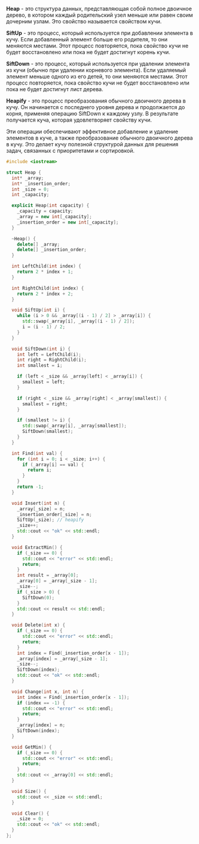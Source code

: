 **Heap** - это структура данных, представляющая собой полное двоичное дерево, в котором каждый родительский узел меньше
или равен своим дочерним узлам. Это свойство называется свойством кучи.

**SiftUp** - это процесс, который используется при добавлении элемента в кучу. Если добавленный элемент больше его
родителя, то они меняются местами. Этот процесс повторяется, пока свойство кучи не будет восстановлено или пока не будет
достигнут корень кучи.

**SiftDown** - это процесс, который используется при удалении элемента из кучи (обычно при удалении корневого элемента).
Если удаляемый элемент меньше одного из его детей, то они меняются местами. Этот процесс повторяется, пока свойство кучи
не будет восстановлено или пока не будет достигнут лист дерева.

**Heapify** - это процесс преобразования обычного двоичного дерева в кучу. Он начинается с последнего уровня дерева и
продолжается до корня, применяя операцию SiftDown к каждому узлу. В результате получается куча, которая удовлетворяет
свойству кучи.

Эти операции обеспечивают эффективное добавление и  удаление элементов в куче, а также преобразование обычного двоичного
дерева в кучу. Это делает кучу полезной структурой данных для решения задач, связанных с приоритетами и сортировкой.

```c++
#include <iostream>

struct Heap {
  int* _array;
  int* _insertion_order;
  int _size = 0;
  int _capacity;

  explicit Heap(int capacity) {
    _capacity = capacity;
    _array = new int[_capacity];
    _insertion_order = new int[_capacity];
  }

  ~Heap() {
    delete[] _array;
    delete[] _insertion_order;
  }

  int LeftChild(int index) {
    return 2 * index + 1;
  }

  int RightChild(int index) {
    return 2 * index + 2;
  }

  void SiftUp(int i) {
    while (i > 0 && _array[(i - 1) / 2] > _array[i]) {
      std::swap(_array[i], _array[(i - 1) / 2]);
      i = (i - 1) / 2;
    }
  }

  void SiftDown(int i) {
    int left = LeftChild(i);
    int right = RightChild(i);
    int smallest = i;

    if (left < _size && _array[left] < _array[i]) {
      smallest = left;
    }

    if (right < _size && _array[right] < _array[smallest]) {
      smallest = right;
    }

    if (smallest != i) {
      std::swap(_array[i], _array[smallest]);
      SiftDown(smallest);
    }
  }

  int Find(int val) {
    for (int i = 0; i < _size; i++) {
      if (_array[i] == val) {
        return i;
      }
    }
    return -1;
  }

  void Insert(int n) {
    _array[_size] = n;
    _insertion_order[_size] = n;
    SiftUp(_size); // heapify
    _size++;
    std::cout << "ok" << std::endl;
  }

  void ExtractMin() {
    if (_size == 0) {
      std::cout << "error" << std::endl;
      return;
    }
    int result = _array[0];
    _array[0] = _array[_size - 1];
    _size--;
    if (_size > 0) {
      SiftDown(0);
    }
    std::cout << result << std::endl;
  }

  void Delete(int x) {
    if (_size == 0) {
      std::cout << "error" << std::endl;
      return;
    }
    int index = Find(_insertion_order[x - 1]);
    _array[index] = _array[_size - 1];
    _size--;
    SiftDown(index);
    std::cout << "ok" << std::endl;
  }

  void Change(int x, int n) {
    int index = Find(_insertion_order[x - 1]);
    if (index == -1) {
      std::cout << "error" << std::endl;
      return;
    }
    _array[index] = n;
    SiftDown(index);
  }

  void GetMin() {
    if (_size == 0) {
      std::cout << "error" << std::endl;
      return;
    }
    std::cout << _array[0] << std::endl;
  }

  void Size() {
    std::cout << _size << std::endl;
  }

  void Clear() {
    _size = 0;
    std::cout << "ok" << std::endl;
  }
};
```